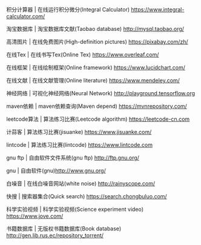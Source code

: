 积分计算器 | 在线运行积分微分(Integral Calculator) https://www.integral-calculator.com/

淘宝数据库 | 淘宝数据库文献(Taobao database) http://mysql.taobao.org/

高清图片 | 在线免费图片(High-definition pictures) https://pixabay.com/zh/

在线Tex | 在线书写Tex(Online Tex) https://www.overleaf.com/

在线框架 | 在线绘制框架(Online framework) https://www.lucidchart.com/

在线文献 | 在线文献管理(Online literature) https://www.mendeley.com/

神经网络 | 可视化神经网络(Neural Network) http://playground.tensorflow.org

maven依赖 | maven依赖查询(Maven depend) https://mvnrepository.com/

leetcode算法 | 算法练习比赛(Leetcode algorithm) https://leetcode-cn.com

计蒜客 | 算法练习比赛(jisuanke) https://www.jisuanke.com/

lintcode | 算法练习比赛(lintcode) https://www.lintcode.com

gnu ftp | 自由软件文件系统(gnu ftp) http://ftp.gnu.org/

gnu | 自由软件(gnu)http://www.gnu.org/

白噪音 | 在线白噪音网站(white noise) http://rainyscope.com/

快搜 | 搜索器集合(Quick search) https://search.chongbuluo.com/

科学实验视频 | 科学实验视频(Science experiment video) https://www.jove.com/

书籍数据库 | 无版权书籍数据库(Book database) http://gen.lib.rus.ec/repository_torrent/